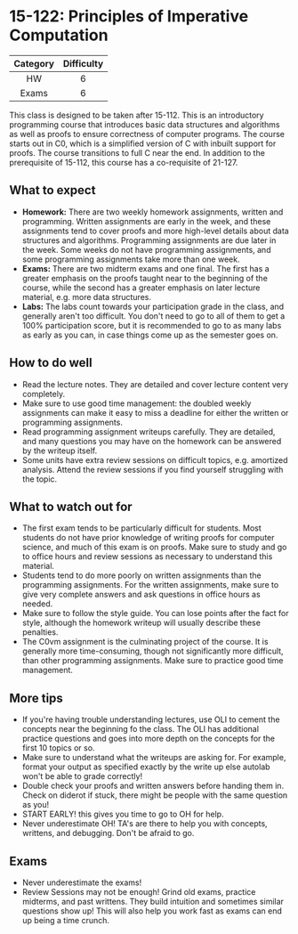 # 15-122: Principles of Imperative Computation

| Category | Difficulty |
| :------: | :--------: |
|    HW    |     6      |
|  Exams   |     6      |

This class is designed to be taken after 15-112. This is an introductory programming course that introduces basic data structures and algorithms as well as proofs to ensure correctness of computer programs. The course starts out in C0, which is a simplified version of C with inbuilt support for proofs. The course transitions to full C near the end. In addition to the prerequisite of 15-112, this course has a co-requisite of 21-127.

## What to expect

- **Homework:** There are two weekly homework assignments, written and programming. Written assignments are early in the week, and these assignments tend to cover proofs and more high-level details about data structures and algorithms. Programming assignments are due later in the week. Some weeks do not have programming assignments, and some programming assignments take more than one week.
- **Exams:** There are two midterm exams and one final. The first has a greater emphasis on the proofs taught near to the beginning of the course, while the second has a greater emphasis on later lecture material, e.g. more data structures.
- **Labs:** The labs count towards your participation grade in the class, and generally aren't too difficult. You don't need to go to all of them to get a 100% participation score, but it is recommended to go to as many labs as early as you can, in case things come up as the semester goes on.

## How to do well

- Read the lecture notes. They are detailed and cover lecture content very completely. 
- Make sure to use good time management: the doubled weekly assignments can make it easy to miss a deadline for either the written or programming assignments.
- Read programming assignment writeups carefully. They are detailed, and many questions you may have on the homework can be answered by the writeup itself.
- Some units have extra review sessions on difficult topics, e.g. amortized analysis. Attend the review sessions if you find yourself struggling with the topic.

## What to watch out for

- The first exam tends to be particularly difficult for students. Most students do not have prior knowledge of writing proofs for computer science, and much of this exam is on proofs. Make sure to study and go to office hours and review sessions as necessary to understand this material.
- Students tend to do more poorly on written assignments than the programming assignments. For the written assignments, make sure to give very complete answers and ask questions in office hours as needed. 
- Make sure to follow the style guide. You can lose points after the fact for style, although the homework writeup will usually describe these penalties.
- The C0vm assignment is the culminating project of the course. It is generally more time-consuming, though not significantly more difficult, than other programming assignments. Make sure to practice good time management.

## More tips 
- If you're having trouble understanding lectures, use OLI to cement the concepts near the beginning fo the class. The OLI has additional practice questions and goes into more depth on the concepts for the first 10 topics or so. 
- Make sure to understand what the writeups are asking for. For example, format your output as specified exactly by the write up else autolab won't be able to grade correctly! 
- Double check your proofs and written answers before handing them in. Check on diderot if stuck, there might be people with the same question as you! 
- START EARLY! this gives you time to go to OH for help. 
- Never underestimate OH! TA's are there to help you with concepts, writtens, and debugging. Don't be afraid to go.

## Exams 
- Never underestimate the exams! 
- Review Sessions may not be enough! Grind old exams, practice midterms, and past writtens. They build intuition and sometimes similar questions show up! This will also help you work fast as exams can end up being a time crunch. 